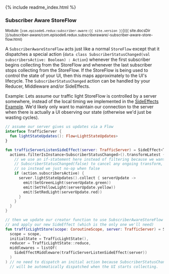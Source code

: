 {% include readme_index.html %}

### Subscriber Aware StoreFlow

<sup>Module: [`com.episode6.redux:subscriber-aware:{{ site.version }}`]({{ site.docsDir }}/subscriber-aware/com.episode6.redux.subscriberaware/-subscriber-aware-store-flow.html)</sup>

A `SubscriberAwareStoreFlow` acts just like a normal `StoreFlow` except that it dispatches a special
action (`data class SubscriberStatusChanged(val subscribersActive: Boolean) : Action`) whenever the first subscriber
begins collecting from the StoreFlow and whenever the last subscriber stops collecting from the StoreFlow. If the
StoreFlow is being used to control the state of your UI, then this maps approximately to the UI's lifecycle.
The `SubscriberStatusChanged` action can be handled by your Reducer, Middleware and/or SideEffects.

Example: Lets assume our traffic light StoreFlow is controlled by a server somewhere, instead of the local timing we
implemented in the [SideEffects Example](SIDE_EFFECTS.md#sideeffects). We'd likely only want to maintain our connection
to the server when there is actually a UI observing our state (otherwise we'd just be wasting cycles).

```kotlin
// assume our server gives us updates via a Flow
interface TrafficServer {
  fun lightStateUpdates(): Flow<LightStateUpdates>
}

fun trafficServerListenSideEffect(server: TrafficServer) = SideEffect<TrafficLightState> {
  actions.filterIsInstance<SubscriberStatusChanged>().transformLatest { action ->
    // we use an if-statement here instead of filtering because we want 
    // SubscriberStatusChanged(false) to cancel any ongoing transform, 
    // so instead we just no-op when false
    if (action.subscribersActive) { 
      server.lightStateUpdates().collect { serverUpdate ->
        emit(SetGreenLight(serverUpdate.green))
        emit(SetYellowLight(serverUpdate.yellow))
        emit(SetRedLight(serverUpdate.red))
      }
    }
  }
}

// then we update our creator function to use SubscriberAwareStoreFlow 
// and apply our new SideEffect (which is the only one we'll need)
fun trafficLightStore(scope: CoroutineScope, server: TrafficServer) = SubscriberAwareStoreFlow(
  scope = scope,
  initialState = TrafficLightState(),
  reducer = TrafficLightState::reduce,
  middlewares = listOf(
    SideEffectMiddleware(trafficServerListenSideEffect(server))
  )
) // no need to dispatch an initial action because SubscriberStatusChanged 
  // will be automatically dispatched when the UI starts collecting.
```
